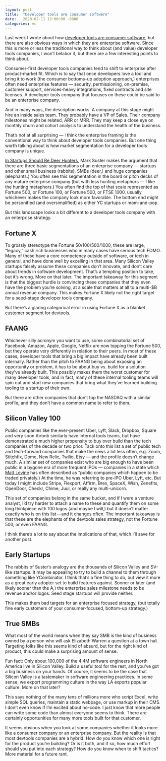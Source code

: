 ```yaml
---
layout: post
title:  "Developer tools are consumer software"
date:   2020-02-11 12:00:00 -0800
categories: vc
---
```


Last week I wrote about how [developer tools are consumer software](/developer-tools-are-consumer-software), but there are also obvious ways in which they are enterprise software. Since this is more or less the traditional way to think about (and value) developer tools companies, I won’t belabor it, but there are a few interesting points to think about.

Consumer-first developer tools companies tend to shift to enterprise after product-market fit. Which is to say that once developers love a tool and bring it to work (the consumer bottoms-up adoption approach,) enterprises often need enterprise features — security, permissioning, on-premise, customer support, services-heavy integrations, fixed contracts and site licenses. A developer tools company that focuses on these could be said to be an enterprise company.

And in many ways, the description works. A company at this stage might hire an inside sales team. They probably have a VP of Sales. Their company milestones might be related, ARR or MRR. They may keep a close eye on monthly churn and cohort analysis to understand the health of the business.

That’s not at all surprising — I think the enterprise framing is the conventional way to think about developer tools companies. But one thing worth talking about is how market segmentation for a developer tools company is unique.

[In Startups Should Be Deer Hunters](https://bothsidesofthetable.com/most-startups-should-be-deer-hunters-7fdecf58f4f6), Mark Suster makes the argument that there are three basic segmentations of an enterprise company — startups and other small business (rabbits), SMBs (deer,) and huge companies (elephants.) You often see this segmentation in the board or pitch decks of any mature enterprise company (but with less hunting metaphors — I like the hunting metaphors.) You often find the top of that scale represented as Fortune 500, or Fortune 100, or Fortune 500, or FTSE 1000, usually whichever makes the company look more favorable. The bottom end might be personified (and oversimplified) as either YC startups or mom-and-pop.

But this landscape looks a bit different to a developer tools company with an enterprise strategy.

## Fortune X
To grossly stereotype the Fortune 50/100/500/1000, these are large, “legacy,” cash rich businesses who in many cases have serious tech FOMO. Many of these have a core competency outside of software, or tech in general, and have done well by excelling in that area. Many Silicon Valley startups falsely assume these companies don’t innovate, and don’t care about trends in software development. That’s a tempting position to take, but it’s wrong. More on that later. The important takeaway for this segment is that the biggest hurdle is convincing these companies that they even have the problem you’re solving, at a scale that matters at all to a multi-$B annual revenue company. This makes Fortune X likely not the right target for a seed-stage developer tools company.

But there’s a glaring categorical error in using Fortune X as a blanket customer segment for devtools.

## FAANG
Whichever silly acronym you want to use, some combinatorial set of Facebook, Amazon, Apple, Google, Netflix are now topping the Fortune 500, but they operate very differently in relation to their peers. In most of these cases, developer tools that bring a big impact have already been built internally. Rather than the pitch to FAANG being about exposing an opportunity or problem, it has to be about buy vs. build for a solution they’ve already built. This possibly makes them the worst customer for many developer tools, and in fact, many of these internal tooling teams will spin out and start new companies that bring what they’ve learned building tooling to a startup of their own.

But there are other companies that don’t top the NASDAQ with a similar profile, and they don’t have a common name to refer to them.

## Silicon Valley 100
Public companies like the ever-present Uber, Lyft, Slack, Dropbox, Square and very soon Airbnb similarly have internal tools teams, but have demonstrated a much higher propensity to buy over build than the tech companies of the decade or two prior. Tack onto this list a set of public tech and tech-forward companies that make the news a lot less often, e.g. Zoom, Stitchfix, Domo, New Relic, Twilio, Etsy — and the profile doesn’t change much. A similar set of companies exist who are big enough to have been public in a bygone era of more frequent IPOs — companies in a state which [Matt Levine](https://www.bloomberg.com/opinion/authors/ARbTQlRLRjE/matthew-s-levine) has often described as “public companies which happen to be traded privately.) At the time, he was referring to pre-IPO Uber, Lyft, etc. But today I might include Stripe, Flexport, Affirm, Brex, SpaceX, Wish, Zenefits, OpenDoor, Checkr, Chime, Juul, or really any multi-unicorn.

This set of companies belong in the same bucket, and if I were a venture analyst, I’d try harder to attach a name to these and quantify them on some long thinkpiece with 100 logos (and maybe I will,) but it doesn’t matter exactly who is on this list — and it changes often. The important takeaway is that these are the elephants of the devtools sales strategy, not the Fortune 500, or even FAANG.

I think there’s a lot to say about the implications of that, which I’ll save for another post.

## Early Startups
The rabbits of Suster’s analogy are the thousands of Silicon Valley and SV-like startups. It may be appealing to try to build a channel to them through something like YCombinator. I think that’s a fine thing to do, but view it more as a great early adopter set to build features against. Sooner or later (and likely sooner than the A,) the enterprise sales milestone needs to be revenue and/or logos. Seed stage startups will provide neither.

This makes them bad targets for an enterprise focused strategy, (but totally fine early customers of your consumer-focused, bottom-up strategy.)

## True SMBs
What most of the world means when they say SMB is the kind of business owned by a person who will ask Elizabeth Warren a question at a town hall. Targeting folks like this seems kind of absurd, but for the right kind of product, this could make a surprising amount of sense.

Fun fact: Only about 100,000 of the 4.4M software engineers in North America live in Silicon Valley. Build a useful tool for the rest, and you’ve got a big business on your hands. Of course, it seems to be the case that Silicon Valley is a tastemaker in software engineering practices. In some sense, we export programming culture in the way LA exports popular culture. More on that later?

This says nothing of the many tens of millions more who script Excel, write simple SQL queries, maintain a static webpage, or use markup in their CMS. I don’t even know if I’m excited about no-code. I just know that more people can write some code than almost everyone seems to think. There are certainly opportunities for many more tools built for that customer.

It seems obvious when you look at some companies whether it looks more like a consumer company or an enterprise company. But the reality is that most devtools companies are a hybrid. How do you know which one is right for the product you’re building? Or is it both, and if so, how much effort should you put into each strategy? How do you know when to shift tactics? More material for a future rant.
